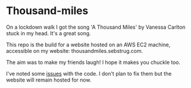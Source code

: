 # Thousand-miles

On a lockdown walk I got the song 'A Thousand Miles' by Vanessa Carlton stuck
in my head. It's a great song.

This repo is the build for a website hosted on an AWS EC2 machine,
accessible on my website: thousandmiles.sebstrug.com.

The aim was to make my friends laugh! I hope it makes you chuckle too.

I've noted some [issues](https://github.com/SebStrug/thousand-miles/issues) with the code. I don't plan to fix them but the website will remain hosted for now.
